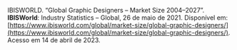 IBISWORLD. “Global Graphic Designers – Market Size 2004–2027”. **IBISWorld**: Industry Statistics – Global, 26 de maio de 2021. Disponível em: [https://www.ibisworld.com/global/market-size/global-graphic-designers/](https://www.ibisworld.com/global/market-size/global-graphic-designers/). Acesso em 14 de abril de 2023.